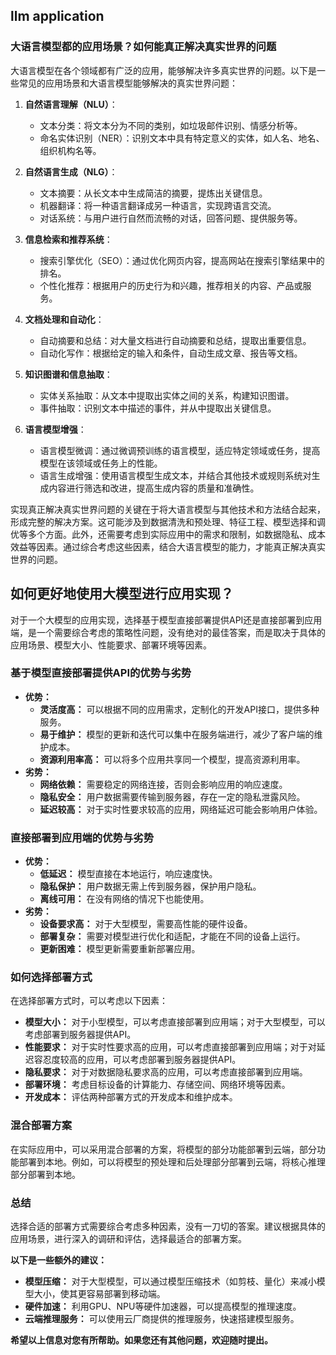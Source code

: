 ## llm application


### 大语言模型都的应用场景？如何能真正解决真实世界的问题

大语言模型在各个领域都有广泛的应用，能够解决许多真实世界的问题。以下是一些常见的应用场景和大语言模型能够解决的真实世界问题：

1. **自然语言理解（NLU）**：
   - 文本分类：将文本分为不同的类别，如垃圾邮件识别、情感分析等。
   - 命名实体识别（NER）：识别文本中具有特定意义的实体，如人名、地名、组织机构名等。

2. **自然语言生成（NLG）**：
   - 文本摘要：从长文本中生成简洁的摘要，提炼出关键信息。
   - 机器翻译：将一种语言翻译成另一种语言，实现跨语言交流。
   - 对话系统：与用户进行自然而流畅的对话，回答问题、提供服务等。

3. **信息检索和推荐系统**：
   - 搜索引擎优化（SEO）：通过优化网页内容，提高网站在搜索引擎结果中的排名。
   - 个性化推荐：根据用户的历史行为和兴趣，推荐相关的内容、产品或服务。

4. **文档处理和自动化**：
   - 自动摘要和总结：对大量文档进行自动摘要和总结，提取出重要信息。
   - 自动化写作：根据给定的输入和条件，自动生成文章、报告等文档。

5. **知识图谱和信息抽取**：
   - 实体关系抽取：从文本中提取出实体之间的关系，构建知识图谱。
   - 事件抽取：识别文本中描述的事件，并从中提取出关键信息。

6. **语言模型增强**：
   - 语言模型微调：通过微调预训练的语言模型，适应特定领域或任务，提高模型在该领域或任务上的性能。
   - 语言生成增强：使用语言模型生成文本，并结合其他技术或规则系统对生成内容进行筛选和改进，提高生成内容的质量和准确性。

实现真正解决真实世界问题的关键在于将大语言模型与其他技术和方法结合起来，形成完整的解决方案。这可能涉及到数据清洗和预处理、特征工程、模型选择和调优等多个方面。此外，还需要考虑到实际应用中的需求和限制，如数据隐私、成本效益等因素。通过综合考虑这些因素，结合大语言模型的能力，才能真正解决真实世界的问题。


## 如何更好地使用大模型进行应用实现？

对于一个大模型的应用实现，选择基于模型直接部署提供API还是直接部署到应用端，是一个需要综合考虑的策略性问题，没有绝对的最佳答案，而是取决于具体的应用场景、模型大小、性能要求、部署环境等因素。

### 基于模型直接部署提供API的优势与劣势

* **优势：**
    * **灵活度高：** 可以根据不同的应用需求，定制化的开发API接口，提供多种服务。
    * **易于维护：** 模型的更新和迭代可以集中在服务端进行，减少了客户端的维护成本。
    * **资源利用率高：** 可以将多个应用共享同一个模型，提高资源利用率。
* **劣势：**
    * **网络依赖：** 需要稳定的网络连接，否则会影响应用的响应速度。
    * **隐私安全：** 用户数据需要传输到服务器，存在一定的隐私泄露风险。
    * **延迟较高：** 对于实时性要求较高的应用，网络延迟可能会影响用户体验。

### 直接部署到应用端的优势与劣势

* **优势：**
    * **低延迟：** 模型直接在本地运行，响应速度快。
    * **隐私保护：** 用户数据无需上传到服务器，保护用户隐私。
    * **离线可用：** 在没有网络的情况下也能使用。
* **劣势：**
    * **设备要求高：** 对于大型模型，需要高性能的硬件设备。
    * **部署复杂：** 需要对模型进行优化和适配，才能在不同的设备上运行。
    * **更新困难：** 模型更新需要重新部署应用。

### 如何选择部署方式

在选择部署方式时，可以考虑以下因素：

* **模型大小：** 对于小型模型，可以考虑直接部署到应用端；对于大型模型，可以考虑部署到服务器提供API。
* **性能要求：** 对于实时性要求高的应用，可以考虑直接部署到应用端；对于对延迟容忍度较高的应用，可以考虑部署到服务器提供API。
* **隐私要求：** 对于对数据隐私要求高的应用，可以考虑直接部署到应用端。
* **部署环境：** 考虑目标设备的计算能力、存储空间、网络环境等因素。
* **开发成本：** 评估两种部署方式的开发成本和维护成本。

### 混合部署方案

在实际应用中，可以采用混合部署的方案，将模型的部分功能部署到云端，部分功能部署到本地。例如，可以将模型的预处理和后处理部分部署到云端，将核心推理部分部署到本地。

### 总结

选择合适的部署方式需要综合考虑多种因素，没有一刀切的答案。建议根据具体的应用场景，进行深入的调研和评估，选择最适合的部署方案。

**以下是一些额外的建议：**

* **模型压缩：** 对于大型模型，可以通过模型压缩技术（如剪枝、量化）来减小模型大小，使其更容易部署到移动端。
* **硬件加速：** 利用GPU、NPU等硬件加速器，可以提高模型的推理速度。
* **云端推理服务：** 可以使用云厂商提供的推理服务，快速搭建模型服务。

**希望以上信息对您有所帮助。如果您还有其他问题，欢迎随时提出。**
